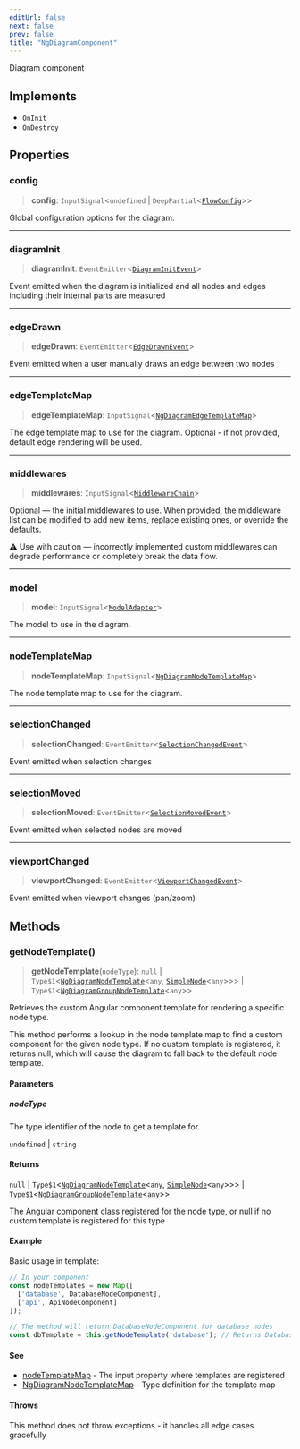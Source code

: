 ```yaml
---
editUrl: false
next: false
prev: false
title: "NgDiagramComponent"
---
```


Diagram component

## Implements

- `OnInit`
- `OnDestroy`

## Properties

### config

> **config**: `InputSignal`\<`undefined` \| `DeepPartial`\<[`FlowConfig`](/docs/api/types/flowconfig/)\>\>

Global configuration options for the diagram.

***

### diagramInit

> **diagramInit**: `EventEmitter`\<[`DiagramInitEvent`](/docs/api/types/diagraminitevent/)\>

Event emitted when the diagram is initialized and all nodes and edges including their internal parts are measured

***

### edgeDrawn

> **edgeDrawn**: `EventEmitter`\<[`EdgeDrawnEvent`](/docs/api/types/edgedrawnevent/)\>

Event emitted when a user manually draws an edge between two nodes

***

### edgeTemplateMap

> **edgeTemplateMap**: `InputSignal`\<[`NgDiagramEdgeTemplateMap`](/docs/api/types/ngdiagramedgetemplatemap/)\>

The edge template map to use for the diagram.
Optional - if not provided, default edge rendering will be used.

***

### middlewares

> **middlewares**: `InputSignal`\<[`MiddlewareChain`](/docs/api/types/middlewarechain/)\>

Optional — the initial middlewares to use.
When provided, the middleware list can be modified to add new items,
replace existing ones, or override the defaults.

⚠️ Use with caution — incorrectly implemented custom middlewares
can degrade performance or completely break the data flow.

***

### model

> **model**: `InputSignal`\<[`ModelAdapter`](/docs/api/types/modeladapter/)\>

The model to use in the diagram.

***

### nodeTemplateMap

> **nodeTemplateMap**: `InputSignal`\<[`NgDiagramNodeTemplateMap`](/docs/api/types/ngdiagramnodetemplatemap/)\>

The node template map to use for the diagram.

***

### selectionChanged

> **selectionChanged**: `EventEmitter`\<[`SelectionChangedEvent`](/docs/api/types/selectionchangedevent/)\>

Event emitted when selection changes

***

### selectionMoved

> **selectionMoved**: `EventEmitter`\<[`SelectionMovedEvent`](/docs/api/types/selectionmovedevent/)\>

Event emitted when selected nodes are moved

***

### viewportChanged

> **viewportChanged**: `EventEmitter`\<[`ViewportChangedEvent`](/docs/api/types/viewportchangedevent/)\>

Event emitted when viewport changes (pan/zoom)

## Methods

### getNodeTemplate()

> **getNodeTemplate**(`nodeType`): `null` \| `Type$1`\<[`NgDiagramNodeTemplate`](/docs/api/types/ngdiagramnodetemplate/)\<`any`, [`SimpleNode`](/docs/api/types/simplenode/)\<`any`\>\>\> \| `Type$1`\<[`NgDiagramGroupNodeTemplate`](/docs/api/types/ngdiagramgroupnodetemplate/)\<`any`\>\>

Retrieves the custom Angular component template for rendering a specific node type.

This method performs a lookup in the node template map to find a custom component
for the given node type. If no custom template is registered, it returns null,
which will cause the diagram to fall back to the default node template.

#### Parameters

##### nodeType

The type identifier of the node to get a template for.

`undefined` | `string`

#### Returns

`null` \| `Type$1`\<[`NgDiagramNodeTemplate`](/docs/api/types/ngdiagramnodetemplate/)\<`any`, [`SimpleNode`](/docs/api/types/simplenode/)\<`any`\>\>\> \| `Type$1`\<[`NgDiagramGroupNodeTemplate`](/docs/api/types/ngdiagramgroupnodetemplate/)\<`any`\>\>

The Angular component class registered for the node type, or
null if no custom template is registered for this type

#### Example

Basic usage in template:
```typescript
// In your component
const nodeTemplates = new Map([
  ['database', DatabaseNodeComponent],
  ['api', ApiNodeComponent]
]);

// The method will return DatabaseNodeComponent for database nodes
const dbTemplate = this.getNodeTemplate('database'); // Returns DatabaseNodeComponent
```

#### See

 - [nodeTemplateMap](/docs/api/components/ngdiagramcomponent/#nodetemplatemap) - The input property where templates are registered
 - [NgDiagramNodeTemplateMap](/docs/api/types/ngdiagramnodetemplatemap/) - Type definition for the template map

#### Throws

This method does not throw exceptions - it handles all edge cases gracefully
